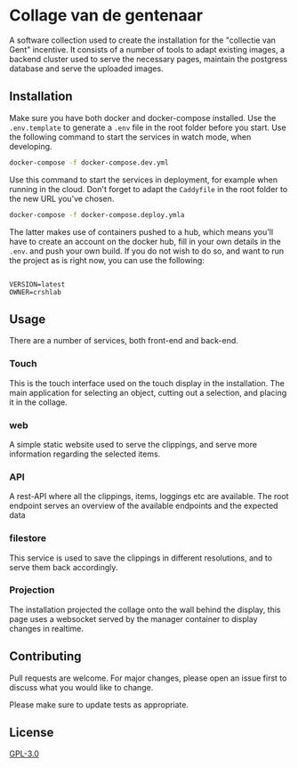 # Collage van de gentenaar

A software collection used to create the installation for the "collectie van Gent" incentive. It consists of a number of tools to adapt existing images, a backend cluster used to serve the necessary pages, maintain the postgress database and serve the uploaded images.

## Installation

Make sure you have both docker and docker-compose installed. Use the `.env.template` to generate a `.env` file in the root folder before you start.
Use the following command to start the services in watch mode, when developing. 

```bash
docker-compose -f docker-compose.dev.yml
```
Use this command to start the services in deployment, for example when running in the cloud. Don't forget to adapt the `Caddyfile` in the root folder to the new URL you've chosen.
```bash
docker-compose -f docker-compose.deploy.ymla
```
The latter makes use of containers pushed to a hub, which means you'll have to create an account on the docker hub, fill in your own details in the `.env`. and push your own build. 
If you do not wish to do so, and want to run the project as is right now, you can use the following:
```

VERSION=latest
OWNER=crshlab

```

## Usage

There are a number of services, both front-end and back-end.
### Touch
This is the touch interface used on the touch display in the installation. The main application for selecting an object, cutting out a selection, and placing it in the collage.
### web
A simple static website used to serve the clippings, and serve more information regarding the selected items. 
### API
A rest-API where all the clippings, items, loggings etc are available. The root endpoint serves an overview of the available endpoints and the expected data
### filestore
This service is used to save the clippings in different resolutions, and to serve them back accordingly.
### Projection
The installation projected the collage onto the wall behind the display, this page uses a websocket served by the manager container to display changes in realtime. 

## Contributing

Pull requests are welcome. For major changes, please open an issue first
to discuss what you would like to change.

Please make sure to update tests as appropriate.

## License

[GPL-3.0](https://choosealicense.com/licenses/gpl-3.0/)
